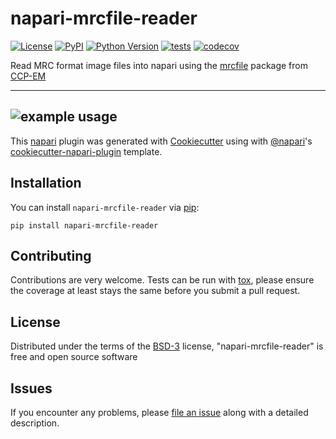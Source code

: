 # napari-mrcfile-reader

[![License](https://img.shields.io/pypi/l/napari-mrcfile-reader.svg?color=green)](https://github.com/alisterburt/napari-mrcfile-reader/raw/master/LICENSE)
[![PyPI](https://img.shields.io/pypi/v/napari-mrcfile-reader.svg?color=green)](https://pypi.org/project/napari-mrcfile-reader)
[![Python Version](https://img.shields.io/pypi/pyversions/napari-mrcfile-reader.svg?color=green)](https://python.org)
[![tests](https://github.com/alisterburt/napari-mrcfile-reader/workflows/tests/badge.svg)](https://github.com/alisterburt/napari-mrcfile-reader/actions)
[![codecov](https://codecov.io/gh/alisterburt/napari-mrcfile-reader/branch/master/graph/badge.svg)](https://codecov.io/gh/alisterburt/napari-mrcfile-reader)

Read MRC format image files into napari using the [mrcfile] package from [CCP-EM]

----------------------------------
![example usage](example.gif)
----------------------------------

This [napari] plugin was generated with [Cookiecutter] using with [@napari]'s [cookiecutter-napari-plugin] template.


## Installation

You can install `napari-mrcfile-reader` via [pip]:

    pip install napari-mrcfile-reader

## Contributing

Contributions are very welcome. Tests can be run with [tox], please ensure
the coverage at least stays the same before you submit a pull request.

## License

Distributed under the terms of the [BSD-3] license,
"napari-mrcfile-reader" is free and open source software

## Issues

If you encounter any problems, please [file an issue] along with a detailed description.


[CCP-EM]: https://www.ccpem.ac.uk/
[mrcfile]: https://github.com/ccpem/mrcfile
[napari]: https://github.com/napari/napari
[Cookiecutter]: https://github.com/audreyr/cookiecutter
[@napari]: https://github.com/napari
[MIT]: http://opensource.org/licenses/MIT
[BSD-3]: http://opensource.org/licenses/BSD-3-Clause
[GNU GPL v3.0]: http://www.gnu.org/licenses/gpl-3.0.txt
[GNU LGPL v3.0]: http://www.gnu.org/licenses/lgpl-3.0.txt
[Apache Software License 2.0]: http://www.apache.org/licenses/LICENSE-2.0
[Mozilla Public License 2.0]: https://www.mozilla.org/media/MPL/2.0/index.txt
[cookiecutter-napari-plugin]: https://github.com/napari/cookiecutter-napari-plugin
[file an issue]: https://github.com/alisterburt/napari-mrcfile-reader/issues
[napari]: https://github.com/napari/napari
[tox]: https://tox.readthedocs.io/en/latest/
[pip]: https://pypi.org/project/pip/
[PyPI]: https://pypi.org/